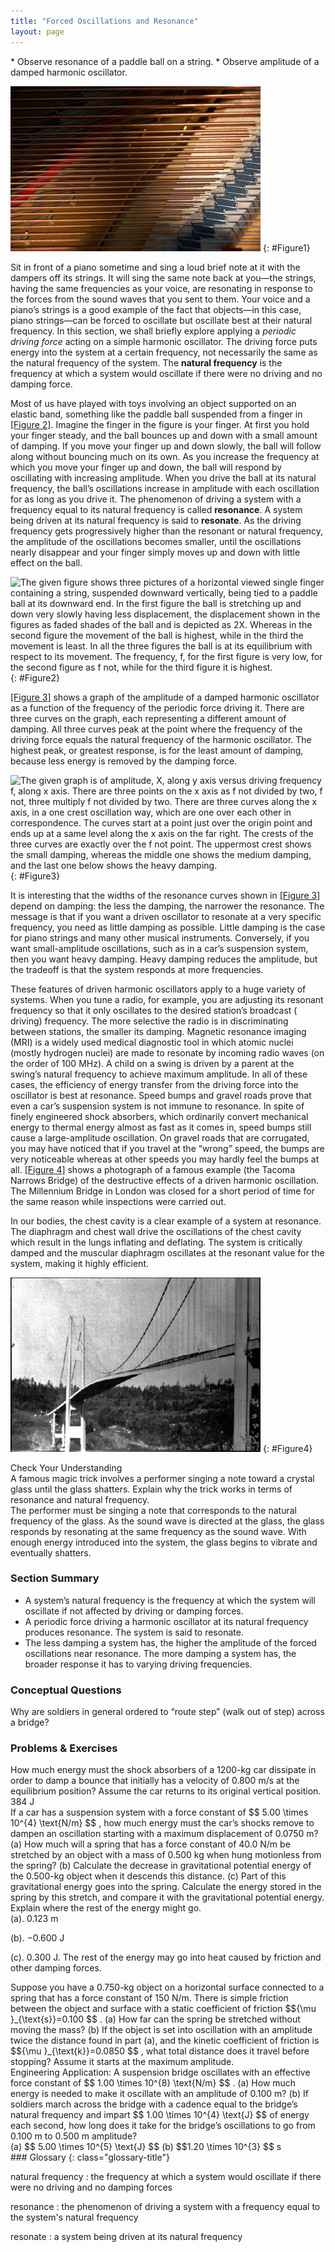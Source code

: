 ```yaml
---
title: "Forced Oscillations and Resonance"
layout: page
---
```


<div class="abstract" markdown="1">
* Observe resonance of a paddle ball on a string.
* Observe amplitude of a damped harmonic oscillator.
</div>

![The figure shows the panel of the piano containing the strings, which are visibly in horizontal lines. Just below the strings is the wooden block of the piano containing the different type string handle bars and blocks.](../resources/Figure_16_08_01a.jpg "You can cause the strings in a piano to vibrate simply by producing sound waves from your voice. (credit: Matt Billings, Flickr)")
{: #Figure1}

Sit in front of a piano sometime and sing a loud brief note at it with the
dampers off its strings. It will sing the same note back at you—the strings,
having the same frequencies as your voice, are resonating in response to the
forces from the sound waves that you sent to them. Your voice and a piano’s
strings is a good example of the fact that objects—in this case, piano
strings—can be forced to oscillate but oscillate best at their natural
frequency. In this section, we shall briefly explore applying a *periodic
driving force* acting on a simple harmonic oscillator. The driving force puts
energy into the system at a certain frequency, not necessarily the same as the
natural frequency of the system. The **natural frequency** is the frequency at
which a system would oscillate if there were no driving and no damping force.

Most of us have played with toys involving an object supported on an elastic
band, something like the paddle ball suspended from a finger
in [[Figure 2]](#Figure2). Imagine the finger in the figure is your finger. At
first you hold your finger steady, and the ball bounces up and down with a small
amount of damping. If you move your finger up and down slowly, the ball will
follow along without bouncing much on its own. As you increase the frequency at
which you move your finger up and down, the ball will respond by oscillating
with increasing amplitude. When you drive the ball at its natural frequency, the
ball’s oscillations increase in amplitude with each oscillation for as long as
you drive it. The phenomenon of driving a system with a frequency equal to its
natural frequency is called **resonance**. A system being driven at its natural
frequency is said to **resonate**. As the driving frequency gets progressively
higher than the resonant or natural frequency, the amplitude of the oscillations
becomes smaller, until the oscillations nearly disappear and your finger simply
moves up and down with little effect on the ball.

![The given figure shows three pictures of a horizontal viewed single finger containing a string, suspended downward vertically, being tied to a paddle ball at its downward end. In the first figure the ball is stretching up and down very slowly having less displacement, the displacement shown in the figures as faded shades of the ball and is depicted as 2X. Whereas in the second figure the movement of the ball is highest, while in the third the movement is least. In all the three figures the ball is at its equilibrium with respect to its movement. The frequency, f, for the first figure is very low, for the second figure as f not, while for the third figure it is highest.](../resources/Figure_16_08_02a.jpg "The paddle ball on its rubber band moves in response to the finger supporting it. If the finger moves with the natural frequency \( f_{0} \) of the ball on the rubber band, then a resonance is achieved, and the amplitude of the ball&#x2019;s oscillations increases dramatically. At higher and lower driving frequencies, energy is transferred to the ball less efficiently, and it responds with lower-amplitude oscillations. ")
{: #Figure2}

[[Figure 3]](#Figure3) shows a graph of the amplitude of a damped harmonic
oscillator as a function of the frequency of the periodic force driving it.
There are three curves on the graph, each representing a different amount of
damping. All three curves peak at the point where the frequency of the driving
force equals the natural frequency of the harmonic oscillator. The highest peak,
or greatest response, is for the least amount of damping, because less energy is
removed by the damping force.

![The given graph is of amplitude, X, along y axis versus driving frequency f, along x axis. There are three points on the x axis as f not divided by two, f not, three multiply f not divided by two. There are three curves along the x axis, in a one crest oscillation way, which are one over each other in correspondence. The curves start at a point just over the origin point and ends up at a same level along the x axis on the far right. The crests of the three curves are exactly over the f not point. The uppermost crest shows the small damping, whereas the middle one shows the medium damping, and the last one below shows the heavy damping.](../resources/Figure_16_08_03a.jpg "Amplitude of a harmonic oscillator as a function of the frequency of the driving force. The curves represent the same oscillator with the same natural frequency but with different amounts of damping. Resonance occurs when the driving frequency equals the natural frequency, and the greatest response is for the least amount of damping. The narrowest response is also for the least damping. ")
{: #Figure3}

It is interesting that the widths of the resonance curves shown
in [[Figure 3]](#Figure3) depend on damping: the less the damping, the narrower
the resonance. The message is that if you want a driven oscillator to resonate
at a very specific frequency, you need as little damping as possible. Little
damping is the case for piano strings and many other musical instruments.
Conversely, if you want small-amplitude oscillations, such as in a car’s
suspension system, then you want heavy damping. Heavy damping reduces the
amplitude, but the tradeoff is that the system responds at more frequencies.

These features of driven harmonic oscillators apply to a huge variety of
systems. When you tune a radio, for example, you are adjusting its resonant
frequency so that it only oscillates to the desired station’s broadcast (
driving) frequency. The more selective the radio is in discriminating between
stations, the smaller its damping. Magnetic resonance imaging (MRI) is a widely
used medical diagnostic tool in which atomic nuclei (mostly hydrogen nuclei) are
made to resonate by incoming radio waves (on the order of 100 MHz). A child on a
swing is driven by a parent at the swing’s natural frequency to achieve maximum
amplitude. In all of these cases, the efficiency of energy transfer from the
driving force into the oscillator is best at resonance. Speed bumps and gravel
roads prove that even a car’s suspension system is not immune to resonance. In
spite of finely engineered shock absorbers, which ordinarily convert mechanical
energy to thermal energy almost as fast as it comes in, speed bumps still cause
a large-amplitude oscillation. On gravel roads that are corrugated, you may have
noticed that if you travel at the “wrong” speed, the bumps are very noticeable
whereas at other speeds you may hardly feel the bumps at
all. [[Figure 4]](#Figure4) shows a photograph of a famous example (the Tacoma
Narrows Bridge) of the destructive effects of a driven harmonic oscillation. The
Millennium Bridge in London was closed for a short period of time for the same
reason while inspections were carried out.

In our bodies, the chest cavity is a clear example of a system at resonance. The
diaphragm and chest wall drive the oscillations of the chest cavity which result
in the lungs inflating and deflating. The system is critically damped and the
muscular diaphragm oscillates at the resonant value for the system, making it
highly efficient.

![The figure shows a black and white photo of the Tacoma Narrows Bridge, from the left side view. The middle of the bridge is shown here in an oscillating state due to heavy cross winds.](../resources/Figure_16_08_04a.jpg "In 1940, the Tacoma Narrows Bridge in Washington state collapsed. Heavy cross winds drove the bridge into oscillations at its resonant frequency. Damping decreased when support cables broke loose and started to slip over the towers, allowing increasingly greater amplitudes until the structure failed (credit: PRI's Studio 360, via Flickr)")
{: #Figure4}

<div class="exercise" data-element-type="check-understanding" data-label="">
<div class="title">
Check Your Understanding
</div>
<div class="problem" markdown="1">
A famous magic trick involves a performer singing a note toward a crystal glass until the glass shatters. Explain why the trick works in terms of resonance and natural frequency.

</div>
<div class="solution" data-print-placement="here" markdown="1">
The performer must be singing a note that corresponds to the natural frequency of the glass. As the sound wave is directed at the glass, the glass responds by resonating at the same frequency as the sound wave. With enough energy introduced into the system, the glass begins to vibrate and eventually shatters.

</div>
</div>

### Section Summary

* A system’s natural frequency is the frequency at which the system will
  oscillate if not affected by driving or damping forces.
* A periodic force driving a harmonic oscillator at its natural frequency
  produces resonance. The system is said to resonate.
* The less damping a system has, the higher the amplitude of the forced
  oscillations near resonance. The more damping a system has, the broader
  response it has to varying driving frequencies.

### Conceptual Questions

<div class="exercise" data-element-type="conceptual-questions">
<div class="problem" markdown="1">
Why are soldiers in general ordered to “route step” (walk out of step) across a bridge?

</div>
</div>

### Problems &amp; Exercises

<div class="exercise" data-element-type="problems-exercises">
<div class="problem" markdown="1">
How much energy must the shock absorbers of a 1200-kg car dissipate in order to damp a bounce that initially has a velocity of 0.800 m/s at the equilibrium position? Assume the car returns to its original vertical position.

</div>
<div class="solution" markdown="1">
384 J

</div>
</div>

<div class="exercise" data-element-type="problems-exercises">
<div class="problem" markdown="1">
If a car has a suspension system with a force constant of  $$ 5.00 \times 10^{4}  \text{N/m} $$ ,
 how much energy must the car’s shocks remove to dampen an oscillation starting with a maximum displacement of 0.0750 m?

</div>
</div>

<div class="exercise" data-element-type="problems-exercises">
<div class="problem" markdown="1">
(a) How much will a spring that has a force constant of 40.0 N/m be stretched by an object with a mass of 0.500 kg when hung motionless from the spring? (b) Calculate the decrease in gravitational potential energy of the 0.500-kg object when it descends this distance. (c) Part of this gravitational energy goes into the spring. Calculate the energy stored in the spring by this stretch, and compare it with the gravitational potential energy. Explain where the rest of the energy might go.

</div>
<div class="solution" markdown="1">
(a). 0.123 m

(b). −0.600 J

(c). 0.300 J. The rest of the energy may go into heat caused by friction and
other damping forces.

</div>
</div>

<div class="exercise" data-element-type="problems-exercises">
<div class="problem" markdown="1">
Suppose you have a 0.750-kg object on a horizontal surface connected to a spring that has a force constant of 150 N/m. There is simple friction between the object and surface with a static coefficient of friction  $${\mu }_{\text{s}}=0.100 $$ .
 (a) How far can the spring be stretched without moving the mass? (b) If the object is set into oscillation with an amplitude twice the distance found in part (a), and the kinetic coefficient of friction is  $${\mu }_{\text{k}}=0.0850 $$ ,
 what total distance does it travel before stopping? Assume it starts at the maximum amplitude.

</div>
</div>

<div class="exercise" data-element-type="problems-exercises">
<div class="problem" markdown="1">
Engineering Application: A suspension bridge oscillates with an effective force constant of  $$ 1.00 \times 10^{8}  \text{N/m} $$ .
 (a) How much energy is needed to make it oscillate with an amplitude of 0.100 m? (b) If soldiers march across the bridge with a cadence equal to the bridge’s natural frequency and impart  $$ 1.00 \times 10^{4}  \text{J} $$
 of energy each second, how long does it take for the bridge’s oscillations to go from 0.100 m to 0.500 m amplitude?

</div>
<div class="solution" markdown="1">
(a)  $$ 5.00 \times 10^{5}  \text{J} $$
(b)  $$1.20 \times 10^{3} $$  s

</div>
</div>

<div class="glossary" markdown="1">
### Glossary
{: class="glossary-title"}

natural frequency
: the frequency at which a system would oscillate if there were no driving and
no damping forces

resonance
: the phenomenon of driving a system with a frequency equal to the system\'s
natural frequency

resonate
: a system being driven at its natural frequency

</div>
